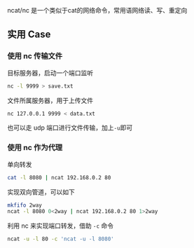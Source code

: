 ncat/nc 是一个类似于cat的网络命令，常用语网络读、写、重定向

## 实用 Case

### 使用 nc 传输文件

目标服务器，启动一个端口监听

```bash
nc -l 9999 > save.txt
```

文件所属服务器，用于上传文件

```bash
nc 127.0.0.1 9999 < data.txt
```

也可以走 udp 端口进行文件传输，加上`-u`即可

### 使用 nc 作为代理

单向转发

```bash
cat -l 8080 | ncat 192.168.0.2 80
```

实现双向管道，可以如下

```bash
mkfifo 2way
ncat -l 8080 0<2way | ncat 192.168.0.2 80 1>2way
```

利用 nc 来实现端口转发，借助 `-c` 命令

```bash
ncat -u -l 80 -c 'ncat -u -l 8080'
```
